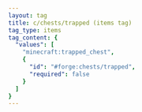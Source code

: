 ```yaml
---
layout: tag
title: c/chests/trapped (items tag)
tag_type: items
tag_content: {
  "values": [
    "minecraft:trapped_chest",
    {
      "id": "#forge:chests/trapped",
      "required": false
    }
  ]
}
---
```

